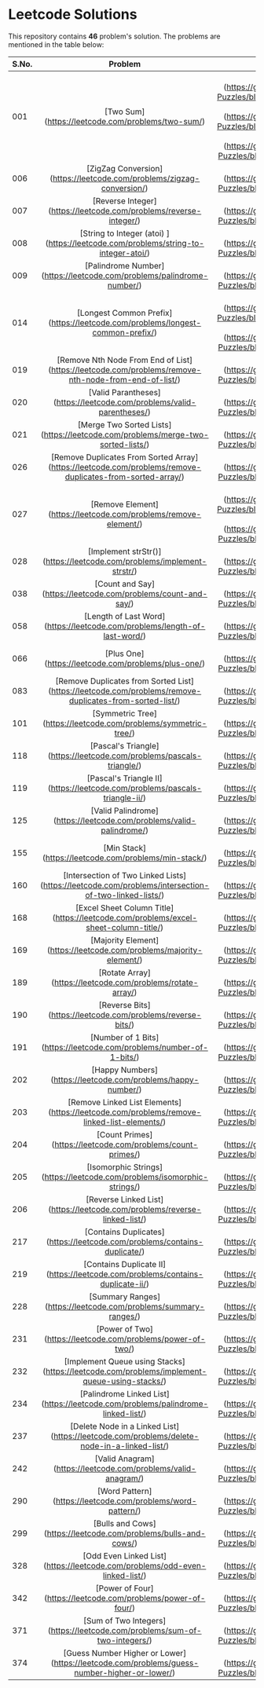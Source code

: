 # Leetcode Solutions

This repository contains **46** problem's solution. The problems are mentioned in the table below:

S.No.|Problem | Implementation | Difficulty
--- | :---: | :---: | :---:
001 | [Two Sum] (https://leetcode.com/problems/two-sum/) | C++: [Solution 01] (https://github.com/sarsjits/Programming-Puzzles/blob/master/leetcode/P001S01.cpp), [Solution 02] (https://github.com/sarsjits/Programming-Puzzles/blob/master/leetcode/P001S02.cpp), [Solution 03] (https://github.com/sarsjits/Programming-Puzzles/blob/master/leetcode/P001S03.cpp) | Easy
006 | [ZigZag Conversion] (https://leetcode.com/problems/zigzag-conversion/) | C++: [Solution 01] (https://github.com/sarsjits/Programming-Puzzles/blob/master/leetcode/P006S01.cpp) | Easy
007 | [Reverse Integer] (https://leetcode.com/problems/reverse-integer/) | C++: [Solution 01] (https://github.com/sarsjits/Programming-Puzzles/blob/master/leetcode/P007S01.cpp) | Easy
008 | [String to Integer (atoi) ] (https://leetcode.com/problems/string-to-integer-atoi/) | C++: [Solution 01] (https://github.com/sarsjits/Programming-Puzzles/blob/master/leetcode/P008S01.cpp) | Easy
009 | [Palindrome Number] (https://leetcode.com/problems/palindrome-number/) | C++: [Solution 01] (https://github.com/sarsjits/Programming-Puzzles/blob/master/leetcode/P009S01.cpp) | Easy
014 | [Longest Common Prefix] (https://leetcode.com/problems/longest-common-prefix/) | C++: [Solution 01] (https://github.com/sarsjits/Programming-Puzzles/blob/master/leetcode/P014S01.cpp), [Solution 02] (https://github.com/sarsjits/Programming-Puzzles/blob/master/leetcode/P014S02.cpp) | Easy
019 | [Remove Nth Node From End of List] (https://leetcode.com/problems/remove-nth-node-from-end-of-list/) | C++: [Solution 01] (https://github.com/sarsjits/Programming-Puzzles/blob/master/leetcode/P019S01.cpp) | Easy
020 | [Valid Parantheses] (https://leetcode.com/problems/valid-parentheses/) | C++: [Solution 01] (https://github.com/sarsjits/Programming-Puzzles/blob/master/leetcode/P020S01.cpp) | Easy
021 | [Merge Two Sorted Lists] (https://leetcode.com/problems/merge-two-sorted-lists/) | C++: [Solution 01] (https://github.com/sarsjits/Programming-Puzzles/blob/master/leetcode/P021S01.cpp) | Easy
026 | [Remove Duplicates From Sorted Array] (https://leetcode.com/problems/remove-duplicates-from-sorted-array/) | C++: [Solution 01] (https://github.com/sarsjits/Programming-Puzzles/blob/master/leetcode/P026S01.cpp) | Easy
027 | [Remove Element] (https://leetcode.com/problems/remove-element/) | C++: [Solution 01] (https://github.com/sarsjits/Programming-Puzzles/blob/master/leetcode/P027S01.cpp), [Solution 02] (https://github.com/sarsjits/Programming-Puzzles/blob/master/leetcode/P027S02.cpp) | Easy
028 | [Implement strStr()] (https://leetcode.com/problems/implement-strstr/) | C++: [Solution 01] (https://github.com/sarsjits/Programming-Puzzles/blob/master/leetcode/P028S01.cpp) | Easy
038 | [Count and Say] (https://leetcode.com/problems/count-and-say/) | C++: [Solution 01] (https://github.com/sarsjits/Programming-Puzzles/blob/master/leetcode/P038S01.cpp) | Easy
058 | [Length of Last Word] (https://leetcode.com/problems/length-of-last-word/) | C++: [Solution 01] (https://github.com/sarsjits/Programming-Puzzles/blob/master/leetcode/P058S01.cpp) | Easy
066 | [Plus One] (https://leetcode.com/problems/plus-one/) | C++: [Solution 01] (https://github.com/sarsjits/Programming-Puzzles/blob/master/leetcode/P066S01.cpp) | Easy 
083 | [Remove Duplicates from Sorted List] (https://leetcode.com/problems/remove-duplicates-from-sorted-list/) | C++: [Solution 01] (https://github.com/sarsjits/Programming-Puzzles/blob/master/leetcode/P083S01.cpp) | Easy
101 | [Symmetric Tree] (https://leetcode.com/problems/symmetric-tree/) | C++: [Solution 01] (https://github.com/sarsjits/Programming-Puzzles/blob/master/leetcode/P101S01.cpp) | Easy
118 | [Pascal's Triangle] (https://leetcode.com/problems/pascals-triangle/) | C++: [Solution 01] (https://github.com/sarsjits/Programming-Puzzles/blob/master/leetcode/P118S01.cpp) | Easy
119 | [Pascal's Triangle II] (https://leetcode.com/problems/pascals-triangle-ii/) | C++: [Solution 01] (https://github.com/sarsjits/Programming-Puzzles/blob/master/leetcode/P119S01.cpp) | Easy
125 | [Valid Palindrome] (https://leetcode.com/problems/valid-palindrome/) | C++: [Solution 01] (https://github.com/sarsjits/Programming-Puzzles/blob/master/leetcode/P125S01.cpp) | Easy
155 | [Min Stack] (https://leetcode.com/problems/min-stack/) | C++: [Solution 01] (https://github.com/sarsjits/Programming-Puzzles/blob/master/leetcode/P155S01.cpp) | Easy
160 | [Intersection of Two Linked Lists] (https://leetcode.com/problems/intersection-of-two-linked-lists/) | C++: [Solution 01] (https://github.com/sarsjits/Programming-Puzzles/blob/master/leetcode/P160S01.cpp) | Easy
168 | [Excel Sheet Column Title] (https://leetcode.com/problems/excel-sheet-column-title/) | C++: [Solution 01] (https://github.com/sarsjits/Programming-Puzzles/blob/master/leetcode/P168S01.cpp) | Easy
169 | [Majority Element] (https://leetcode.com/problems/majority-element/) | C++: [Solution 01] (https://github.com/sarsjits/Programming-Puzzles/blob/master/leetcode/P169S01.cpp) | Easy
189 | [Rotate Array] (https://leetcode.com/problems/rotate-array/) | C++: [Solution 01] (https://github.com/sarsjits/Programming-Puzzles/blob/master/leetcode/P189S01.cpp) | Easy
190 | [Reverse Bits] (https://leetcode.com/problems/reverse-bits/) | C++: [Solution 01] (https://github.com/sarsjits/Programming-Puzzles/blob/master/leetcode/P190S01.cpp) | Easy
191 | [Number of 1 Bits] (https://leetcode.com/problems/number-of-1-bits/) | C++: [Solution 01] (https://github.com/sarsjits/Programming-Puzzles/blob/master/leetcode/P191S01.cpp) | Easy
202 | [Happy Numbers] (https://leetcode.com/problems/happy-number/) | C++: [Solution 01] (https://github.com/sarsjits/Programming-Puzzles/blob/master/leetcode/P202S01.cpp) | Easy
203 | [Remove Linked List Elements] (https://leetcode.com/problems/remove-linked-list-elements/) | C++: [Solution 01] (https://github.com/sarsjits/Programming-Puzzles/blob/master/leetcode/P203S01.cpp) | Easy
204 | [Count Primes] (https://leetcode.com/problems/count-primes/) | C++: [Solution 01] (https://github.com/sarsjits/Programming-Puzzles/blob/master/leetcode/P204S01.cpp) | Easy
205 | [Isomorphic Strings] (https://leetcode.com/problems/isomorphic-strings/) | C++: [Solution 01] (https://github.com/sarsjits/Programming-Puzzles/blob/master/leetcode/P205S01.cpp) | Easy
206 | [Reverse Linked List] (https://leetcode.com/problems/reverse-linked-list/) | C++: [Solution 01] (https://github.com/sarsjits/Programming-Puzzles/blob/master/leetcode/P206S01.cpp) | Easy
217 | [Contains Duplicates] (https://leetcode.com/problems/contains-duplicate/) | C++: [Solution 01] (https://github.com/sarsjits/Programming-Puzzles/blob/master/leetcode/P217S01.cpp) | Easy
219 | [Contains Duplicate II] (https://leetcode.com/problems/contains-duplicate-ii/) | C++: [Solution 01] (https://github.com/sarsjits/Programming-Puzzles/blob/master/leetcode/P219S01.cpp) | Easy
228 | [Summary Ranges] (https://leetcode.com/problems/summary-ranges/) | C++: [Solution 01] (https://github.com/sarsjits/Programming-Puzzles/blob/master/leetcode/P228S01.cpp) | Easy
231 | [Power of Two] (https://leetcode.com/problems/power-of-two/) | C++: [Solution 01] (https://github.com/sarsjits/Programming-Puzzles/blob/master/leetcode/P231S01.cpp) | Easy
232 | [Implement Queue using Stacks] (https://leetcode.com/problems/implement-queue-using-stacks/) | C++: [Solution 01] (https://github.com/sarsjits/Programming-Puzzles/blob/master/leetcode/P232S01.cpp) | Easy
234 | [Palindrome Linked List] (https://leetcode.com/problems/palindrome-linked-list/) | C++: [Solution 01] (https://github.com/sarsjits/Programming-Puzzles/blob/master/leetcode/P234S01.cpp) | Easy
237 | [Delete Node in a Linked List] (https://leetcode.com/problems/delete-node-in-a-linked-list/) | C++: [Solution 01] (https://github.com/sarsjits/Programming-Puzzles/blob/master/leetcode/P237S01.cpp) | Easy
242 | [Valid Anagram] (https://leetcode.com/problems/valid-anagram/) | C++: [Solution 01] (https://github.com/sarsjits/Programming-Puzzles/blob/master/leetcode/P242S01.cpp) | Easy
290 | [Word Pattern] (https://leetcode.com/problems/word-pattern/) | C++: [Solution 01] (https://github.com/sarsjits/Programming-Puzzles/blob/master/leetcode/P290S01.cpp) | Easy
299 | [Bulls and Cows] (https://leetcode.com/problems/bulls-and-cows/) | C++: [Solution 01] (https://github.com/sarsjits/Programming-Puzzles/blob/master/leetcode/P299S01.cpp) | Easy
328 | [Odd Even Linked List] (https://leetcode.com/problems/odd-even-linked-list/) | C++: [Solution 01] (https://github.com/sarsjits/Programming-Puzzles/blob/master/leetcode/P328S01.cpp) | Easy
342 | [Power of Four] (https://leetcode.com/problems/power-of-four/) | C++: [Solution 01] (https://github.com/sarsjits/Programming-Puzzles/blob/master/leetcode/P342S01.cpp) | Easy
371 | [Sum of Two Integers] (https://leetcode.com/problems/sum-of-two-integers/) | C++: [Solution 01] (https://github.com/sarsjits/Programming-Puzzles/blob/master/leetcode/P371S01.cpp) | Easy
374 | [Guess Number Higher or Lower] (https://leetcode.com/problems/guess-number-higher-or-lower/) | C++: [Solution 01] (https://github.com/sarsjits/Programming-Puzzles/blob/master/leetcode/P374S01.cpp) | Easy
